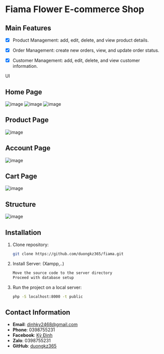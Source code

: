 # Fiama Flower E-commerce  Shop



## Main Features
- [x] Product Management: add, edit, delete, and view product details.
- [x] Order Management: create new orders, view, and update order status.
- [x] Customer Management: add, edit, delete, and view customer information.


UI
## Home Page
![image](https://github.com/duongkz365/fiama/assets/87511212/a9dffa1b-67fc-41ce-b5ef-d104c68b12e2)
![image](https://github.com/duongkz365/fiama/assets/87511212/e3d2f593-05a5-4b9d-a9c0-111baa0baea9)
![image](https://github.com/duongkz365/fiama/assets/87511212/ef3c49a3-0882-45f9-9471-897cefd6e07c)

## Product Page
![image](https://github.com/duongkz365/fiama/assets/87511212/c12c936e-d798-4b19-9fad-3d2a80df0981)


## Account Page
![image](https://github.com/duongkz365/fiama/assets/87511212/dd7bae89-0b8a-473a-8e3f-7fa28b61ce9d)



## Cart Page
![image](https://github.com/duongkz365/fiama/assets/87511212/ea82f16c-c722-4bae-805c-272ce51ea772)




## Structure 
![image](https://github.com/duongkz365/fiama/assets/87511212/d571492f-729d-44ce-b8c9-bb9e246b00b4)



## Installation
1. Clone repository:
    ```sh
    git clone https://github.com/duongkz365/fiama.git
    ```
2. Install Server: (Xampp,..)
    ```sh
    Move the source code to the server directory
    Proceed with database setup
    ```
3. Run the project on a local server:
    ```sh
    php -S localhost:8000 -t public
    ```
## Contact Information
- **Email**: dinhky2468@gmail.com
- **Phone**: 0398755231
- **Facebook**: [Kỳ Đinh](https://www.facebook.com/kydingy)
- **Zalo**: 0398755231
- **GitHub**: [duongkz365](https://github.com/duongkz365)


